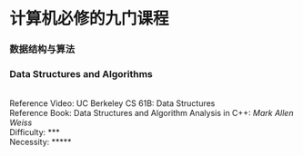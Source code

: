 # 计算机必修的九门课程

### 数据结构与算法
### **Data Structures and Algorithms**
\
Reference Video:   UC Berkeley CS 61B: Data Structures
\
Reference Book:    Data Structures and Algorithm Analysis in C++: *Mark Allen Weiss*
\
Difficulty: ***
\
Necessity: *****

